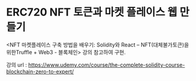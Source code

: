 # ERC720 NFT 토큰과 마켓 플레이스 웹 만들기

<NFT 마켓플레이스 구축 방법을 배우기: Solidity와 React – NFT(대체불가토큰)을 위한Truffle + Web3 - 블록체인> 강의 참고하여 구현.

강의 url :
https://www.udemy.com/course/the-complete-solidity-course-blockchain-zero-to-expert/
